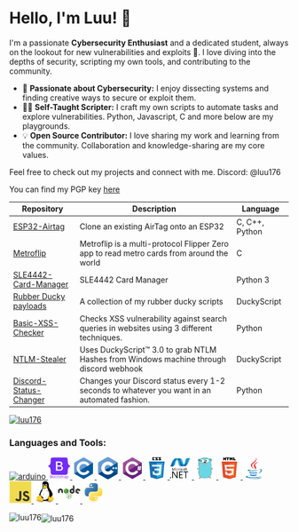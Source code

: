 # Hello, I'm Luu! 👋

I'm a passionate **Cybersecurity Enthusiast** and a dedicated student, always on the lookout for new vulnerabilities and exploits 👀. I love diving into the depths of security, scripting my own tools, and contributing to the community.

- 🔐 **Passionate about Cybersecurity:** I enjoy dissecting systems and finding creative ways to secure or exploit them.
- 👨‍💻 **Self-Taught Scripter:** I craft my own scripts to automate tasks and explore vulnerabilities. Python, Javascript, C and more below are my playgrounds.
- 💡 **Open Source Contributor:** I love sharing my work and learning from the community. Collaboration and knowledge-sharing are my core values.

Feel free to check out my projects and connect with me. Discord: @luu176

You can find my PGP key [here](https://gist.github.com/luu176/9dc33f527a077e030eb9c7f86787316b)

<table>
  <thead>
    <tr>
      <th>Repository</th>
      <th>Description</th>
      <th>Language</th>
    </tr>
  </thead>
  <tbody>
    <tr>
      <td><a href="https://github.com/luu176/ESP32-Airtag">ESP32-Airtag</a></td>
      <td>Clone an existing AirTag onto an ESP32</td>
      <td>C, C++, Python</td>
    </tr>  
    <tr>
      <td><a href="https://github.com/luu176/Metroflip">Metroflip</a></td>
      <td>Metroflip is a multi-protocol Flipper Zero app to read metro cards from around the world</td>
      <td>C</td>
    </tr>
    <tr>
      <td><a href="https://github.com/luu176/SLE4442-Card-Manager">SLE4442-Card-Manager</a></td>
      <td>SLE4442 Card Manager</td>
      <td>Python 3</td>
    </tr>
    <tr>
      <td><a href="https://github.com/luu176/rubberducky-scripts">Rubber Ducky payloads</a></td>
      <td>A collection of my rubber ducky scripts</td>
      <td>DuckyScript</td>
    </tr>
    <tr>
      <td><a href="https://github.com/luu176/Basic-XSS-Checker">Basic-XSS-Checker</a></td>
      <td>Checks XSS vulnerability against search queries in websites using 3 different techniques.</td>
      <td>Python</td>
    </tr>
    </tr>
    <tr>
      <td><a href="https://github.com/luu176/NTLM-Stealer">NTLM-Stealer</a></td>
      <td>Uses DuckyScript™ 3.0 to grab NTLM Hashes from Windows machine through discord webhook</td>
      <td>DuckyScript</td>
    </tr>
    <tr>
      <td><a href="https://github.com/luu176/Discord-Status-Changer">Discord-Status-Changer</a></td>
      <td>Changes your Discord status every 1-2 seconds to whatever you want in an automated fashion.</td>
      <td>Python</td>
    </tr>
  </tbody>
</table>

<p align="left"> <a href="https://github.com/ryo-ma/github-profile-trophy"><img src="https://github-profile-trophy.vercel.app/?username=luu176" alt="luu176" /></a> </p>

<p align="left">
</p>

<h3 align="left">Languages and Tools:</h3>
<p align="left"> <a href="https://www.arduino.cc/" target="_blank" rel="noreferrer"> <img src="https://cdn.worldvectorlogo.com/logos/arduino-1.svg" alt="arduino" width="40" height="40"/> </a> <a href="https://getbootstrap.com" target="_blank" rel="noreferrer"> <img src="https://raw.githubusercontent.com/devicons/devicon/master/icons/bootstrap/bootstrap-plain-wordmark.svg" alt="bootstrap" width="40" height="40"/> </a> <a href="https://www.cprogramming.com/" target="_blank" rel="noreferrer"> <img src="https://raw.githubusercontent.com/devicons/devicon/master/icons/c/c-original.svg" alt="c" width="40" height="40"/> </a> <a href="https://www.w3schools.com/cpp/" target="_blank" rel="noreferrer"> <img src="https://raw.githubusercontent.com/devicons/devicon/master/icons/cplusplus/cplusplus-original.svg" alt="cplusplus" width="40" height="40"/> </a> <a href="https://www.w3schools.com/cs/" target="_blank" rel="noreferrer"> <img src="https://raw.githubusercontent.com/devicons/devicon/master/icons/csharp/csharp-original.svg" alt="csharp" width="40" height="40"/> </a> <a href="https://www.w3schools.com/css/" target="_blank" rel="noreferrer"> <img src="https://raw.githubusercontent.com/devicons/devicon/master/icons/css3/css3-original-wordmark.svg" alt="css3" width="40" height="40"/> </a> <a href="https://dotnet.microsoft.com/" target="_blank" rel="noreferrer"> <img src="https://raw.githubusercontent.com/devicons/devicon/master/icons/dot-net/dot-net-original-wordmark.svg" alt="dotnet" width="40" height="40"/> </a> <a href="https://golang.org" target="_blank" rel="noreferrer"> <img src="https://raw.githubusercontent.com/devicons/devicon/master/icons/go/go-original.svg" alt="go" width="40" height="40"/> </a> <a href="https://www.w3.org/html/" target="_blank" rel="noreferrer"> <img src="https://raw.githubusercontent.com/devicons/devicon/master/icons/html5/html5-original-wordmark.svg" alt="html5" width="40" height="40"/> </a> <a href="https://www.java.com" target="_blank" rel="noreferrer"> <img src="https://raw.githubusercontent.com/devicons/devicon/master/icons/java/java-original.svg" alt="java" width="40" height="40"/> </a> <a href="https://developer.mozilla.org/en-US/docs/Web/JavaScript" target="_blank" rel="noreferrer"> <img src="https://raw.githubusercontent.com/devicons/devicon/master/icons/javascript/javascript-original.svg" alt="javascript" width="40" height="40"/> </a> <a href="https://www.linux.org/" target="_blank" rel="noreferrer"> <img src="https://raw.githubusercontent.com/devicons/devicon/master/icons/linux/linux-original.svg" alt="linux" width="40" height="40"/> </a> <a href="https://nodejs.org" target="_blank" rel="noreferrer"> <img src="https://raw.githubusercontent.com/devicons/devicon/master/icons/nodejs/nodejs-original-wordmark.svg" alt="nodejs" width="40" height="40"/> </a> <a href="https://www.python.org" target="_blank" rel="noreferrer"> <img src="https://raw.githubusercontent.com/devicons/devicon/master/icons/python/python-original.svg" alt="python" width="40" height="40"/> </a> </p>

<p><img align="left" src="https://github-readme-stats.vercel.app/api/top-langs?username=luu176&show_icons=true&locale=en&layout=compact" alt="luu176" /></p>


<p><img align="center" src="https://github-readme-streak-stats.herokuapp.com/?user=luu176&" alt="luu176" /></p>
